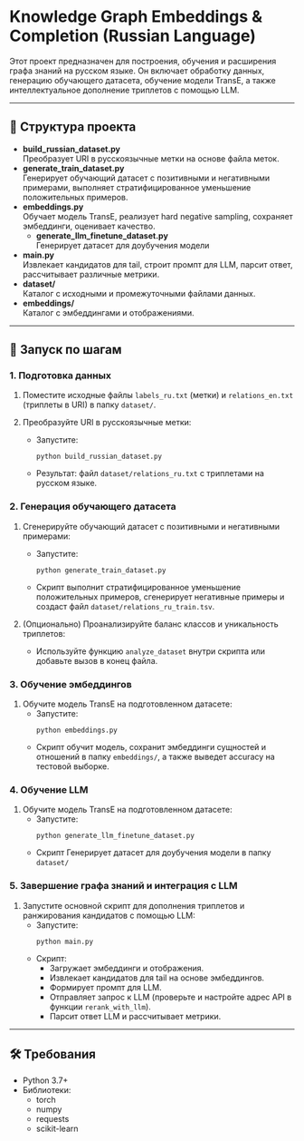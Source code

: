 # Knowledge Graph Embeddings & Completion (Russian Language)

Этот проект предназначен для построения, обучения и расширения графа знаний на русском языке. Он включает обработку данных, генерацию обучающего датасета, обучение модели TransE, а также интеллектуальное дополнение триплетов с помощью LLM.

---

## 📁 Структура проекта

- **build_russian_dataset.py**  
  Преобразует URI в русскоязычные метки на основе файла меток.
- **generate_train_dataset.py**  
  Генерирует обучающий датасет с позитивными и негативными примерами, выполняет стратифицированное уменьшение положительных примеров.
- **embeddings.py**  
  Обучает модель TransE, реализует hard negative sampling, сохраняет эмбеддинги, оценивает качество.
  - **generate_llm_finetune_dataset.py**  
  Генерирует датасет для доубучения модели
- **main.py**  
  Извлекает кандидатов для tail, строит промпт для LLM, парсит ответ, рассчитывает различные метрики.
- **dataset/**  
  Каталог с исходными и промежуточными файлами данных.
- **embeddings/**  
  Каталог с эмбеддингами и отображениями.

---

## 🚀 Запуск по шагам

### 1. Подготовка данных

1. Поместите исходные файлы `labels_ru.txt` (метки) и `relations_en.txt` (триплеты в URI) в папку `dataset/`.

2. Преобразуйте URI в русскоязычные метки:
   - Запустите:
     ```
     python build_russian_dataset.py
     ```
   - Результат: файл `dataset/relations_ru.txt` с триплетами на русском языке.

### 2. Генерация обучающего датасета

1. Сгенерируйте обучающий датасет с позитивными и негативными примерами:
   - Запустите:
     ```
     python generate_train_dataset.py
     ```
   - Скрипт выполнит стратифицированное уменьшение положительных примеров, сгенерирует негативные примеры и создаст файл `dataset/relations_ru_train.tsv`.

2. (Опционально) Проанализируйте баланс классов и уникальность триплетов:
   - Используйте функцию `analyze_dataset` внутри скрипта или добавьте вызов в конец файла.

### 3. Обучение эмбеддингов

1. Обучите модель TransE на подготовленном датасете:
   - Запустите:
     ```
     python embeddings.py
     ```
   - Скрипт обучит модель, сохранит эмбеддинги сущностей и отношений в папку `embeddings/`, а также выведет accuracy на тестовой выборке.

### 4. Обучение LLM

1. Обучите модель TransE на подготовленном датасете:
   - Запустите:
     ```
     python generate_llm_finetune_dataset.py
     ```
   - Скрипт Генерирует датасет для доубучения модели в папку `dataset/`

### 5. Завершение графа знаний и интеграция с LLM

1. Запустите основной скрипт для дополнения триплетов и ранжирования кандидатов с помощью LLM:
   - Запустите:
     ```
     python main.py
     ```
   - Скрипт:
     - Загружает эмбеддинги и отображения.
     - Извлекает кандидатов для tail на основе эмбеддингов.
     - Формирует промпт для LLM.
     - Отправляет запрос к LLM (проверьте и настройте адрес API в функции `rerank_with_llm`).
     - Парсит ответ LLM и рассчитывает метрики.

---

## 🛠️ Требования

- Python 3.7+
- Библиотеки:  
  - torch  
  - numpy  
  - requests  
  - scikit-learn
